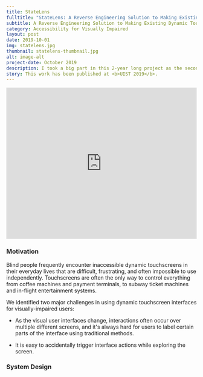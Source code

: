 ```yaml
---
title: StateLens
fulltitle: "StateLens: A Reverse Engineering Solution to Making Existing Dynamic Touchscreens Accessible"
subtitle: A Reverse Engineering Solution to Making Existing Dynamic Touchscreens Accessible
category: Accessibility for Visually Impaired
layout: post
date: 2019-10-01
img: statelens.jpg
thumbnail: statelens-thumbnail.jpg
alt: image-alt
project-date: October 2019
description: I took a big part in this 2-year long project as the second author of the paper, and contributed substantially in every phase of the project - from brainstorming, to the ideation and implementation of the computer vision pipeline, then to iterations and refinements, and finally technical evaluations and user study. 
story: This work has been published at <b>UIST 2019</b>. 
---
```


<iframe width="100%" height="400" src="https://www.youtube.com/embed/Kbw9YbtJdwY" frameborder="0" allow="accelerometer; autoplay; encrypted-media; gyroscope; picture-in-picture" allowfullscreen></iframe>

### Motivation

Blind people frequently encounter inaccessible dynamic touchscreens in their everyday lives that are difficult, frustrating, and often impossible to use independently. Touchscreens are often the only way to control everything from coffee machines and payment terminals, to subway ticket machines and in-flight entertainment systems.

We identified two major challenges in using dynamic touchscreen interfaces for visually-impaired users: 

- As the visual user interfaces change, interactions often occur over multiple different screens, and it's always hard for users to label certain parts of the interface using traditional methods. 

- It is easy to accidentally trigger interface actions while exploring the screen. 

### System Design

